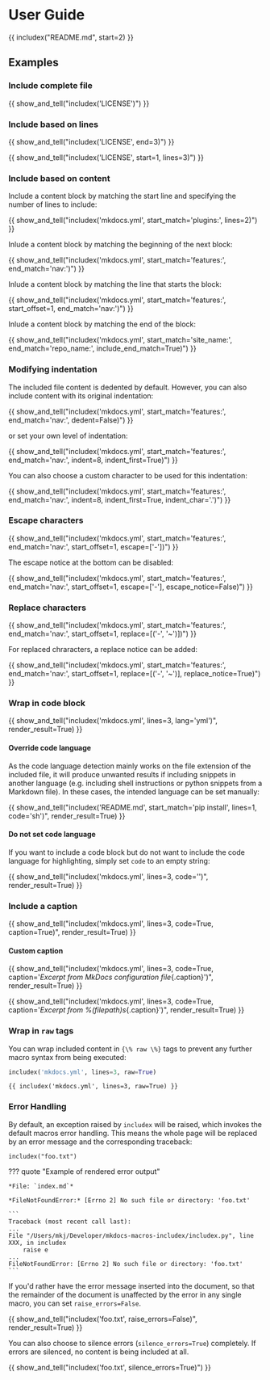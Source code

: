 # User Guide

<!-- include README without first heading -->
{{ includex("README.md", start=2) }}

## Examples

### Include complete file

{{ show_and_tell("includex('LICENSE')") }}

### Include based on lines

{{ show_and_tell("includex('LICENSE', end=3)") }}

{{ show_and_tell("includex('LICENSE', start=1, lines=3)") }}

### Include based on content

Include a content block by matching the start line and specifying the number of lines to include:

{{ show_and_tell("includex('mkdocs.yml', start_match='plugins:', lines=2)") }}

Inlude a content block by matching the beginning of the next block:

{{ show_and_tell("includex('mkdocs.yml', start_match='features:', end_match='nav:')") }}

Inlude a content block by matching the line that starts the block:

{{ show_and_tell("includex('mkdocs.yml', start_match='features:', start_offset=1, end_match='nav:')") }}

Inlude a content block by matching the end of the block:

{{ show_and_tell("includex('mkdocs.yml', start_match='site_name:', end_match='repo_name:', include_end_match=True)") }}

### Modifying indentation

The included file content is dedented by default. However, you can also include content with its original indentation:

{{ show_and_tell("includex('mkdocs.yml', start_match='features:', end_match='nav:', dedent=False)") }}

or set your own level of indentation:

{{ show_and_tell("includex('mkdocs.yml', start_match='features:', end_match='nav:', indent=8, indent_first=True)") }}

You can also choose a custom character to be used for this indentation:

{{ show_and_tell("includex('mkdocs.yml', start_match='features:', end_match='nav:', indent=8, indent_first=True, indent_char='.')") }}

### Escape characters

{{ show_and_tell("includex('mkdocs.yml', start_match='features:', end_match='nav:', start_offset=1, escape=['-'])") }}

The escape notice at the bottom can be disabled:

{{ show_and_tell("includex('mkdocs.yml', start_match='features:', end_match='nav:', start_offset=1, escape=['-'], escape_notice=False)") }}

### Replace characters

{{ show_and_tell("includex('mkdocs.yml', start_match='features:', end_match='nav:', start_offset=1, replace=[('-', '~')])") }}

For replaced chraracters, a replace notice can be added:

{{ show_and_tell("includex('mkdocs.yml', start_match='features:', end_match='nav:', start_offset=1, replace=[('-', '~')], replace_notice=True)") }}

### Wrap in code block

{{ show_and_tell("includex('mkdocs.yml', lines=3, lang='yml')", render_result=True) }}

#### Override code language

As the code language detection mainly works on the file extension of the included file, it will produce
unwanted results if including snippets in another language (e.g. including shell instructions or python snippets from a Markdown file).
In these cases, the intended language can be set manually:

{{ show_and_tell("includex('README.md', start_match='pip install', lines=1, code='sh')", render_result=True) }}

#### Do not set code language

If you want to include a code block but do not want to include the code language for highlighting, simply set `code` to an empty string:

{{ show_and_tell("includex('mkdocs.yml', lines=3, code='')", render_result=True) }}

### Include a caption

{{ show_and_tell("includex('mkdocs.yml', lines=3, code=True, caption=True)", render_result=True) }}

#### Custom caption

{{ show_and_tell("includex('mkdocs.yml', lines=3, code=True, caption='*Excerpt from MkDocs configuration file*{.caption}')", render_result=True) }}

{{ show_and_tell("includex('mkdocs.yml', lines=3, code=True, caption='*Excerpt from %(filepath)s*{.caption}')", render_result=True) }}

### Wrap in `raw` tags

You can wrap included content in `{\% raw \%}` tags to prevent any further macro syntax from being executed:

```py
includex('mkdocs.yml', lines=3, raw=True)
```

``` title="Result"
{{ includex('mkdocs.yml', lines=3, raw=True) }}
```

### Error Handling

By default, an exception raised by `includex` will be raised, which invokes the default macros error handling. This means the whole page will be replaced by an error message and the corresponding traceback:

```
includex("foo.txt")
```

??? quote "Example of rendered error output"

    *File: `index.md`*

    *FileNotFoundError:* [Errno 2] No such file or directory: 'foo.txt'

    ```
    Traceback (most recent call last):
    ...
    File "/Users/mkj/Developer/mkdocs-macros-includex/includex.py", line XXX, in includex
        raise e
    ...
    FileNotFoundError: [Errno 2] No such file or directory: 'foo.txt'
    ```

If you'd rather have the error message inserted into the document, so that the remainder of the document is  unaffected by the error in any single macro, you can set `raise_errors=False`.

{{ show_and_tell("includex('foo.txt', raise_errors=False)", render_result=True) }}

You can also choose to silence errors (`silence_errors=True`) completely. If errors are silenced, no content is being included at all.

{{ show_and_tell("includex('foo.txt', silence_errors=True)") }}
